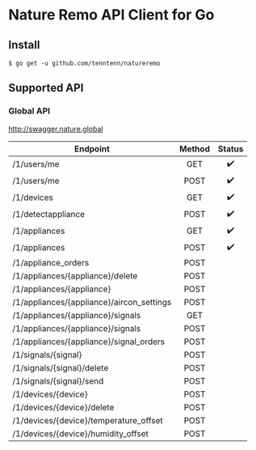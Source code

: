 # Nature Remo API Client for Go

## Install

```
$ go get -u github.com/tenntenn/natureremo
```

## Supported API

### Global API

http://swagger.nature.global

|                 Endpoint                | Method |     Status       |
|-----------------------------------------|:------:|:----------------:|
|/1/users/me                              | GET    |:heavy_check_mark:|
|/1/users/me                              | POST   |:heavy_check_mark:|
|/1/devices                               | GET    |:heavy_check_mark:|
|/1/detectappliance                       | POST   |:heavy_check_mark:|
|/1/appliances                            | GET    |:heavy_check_mark:|
|/1/appliances                            | POST   |:heavy_check_mark:|
|/1/appliance_orders                      | POST   |                  |
|/1/appliances/{appliance}/delete         | POST   |                  |
|/1/appliances/{appliance}                | POST   |                  |
|/1/appliances/{appliance}/aircon_settings| POST   |                  |
|/1/appliances/{appliance}/signals        | GET    |                  |
|/1/appliances/{appliance}/signals        | POST   |                  |
|/1/appliances/{appliance}/signal_orders  | POST   |                  |
|/1/signals/{signal}                      | POST   |                  |
|/1/signals/{signal}/delete               | POST   |                  |
|/1/signals/{signal}/send                 | POST   |                  |
|/1/devices/{device}                      | POST   |                  |
|/1/devices/{device}/delete               | POST   |                  |
|/1/devices/{device}/temperature_offset   | POST   |                  |
|/1/devices/{device}/humidity_offset      | POST   |                  |

